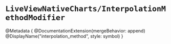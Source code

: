 # ``LiveViewNativeCharts/InterpolationMethodModifier``

@Metadata {
    @DocumentationExtension(mergeBehavior: append)
    @DisplayName("interpolation_method", style: symbol)
}
